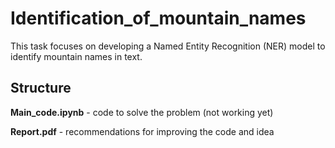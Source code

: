 # Identification_of_mountain_names
This task focuses on developing a Named Entity Recognition (NER) model to identify mountain names in text. 

## Structure
**Main_code.ipynb** - code to solve the problem (not working yet)

**Report.pdf** - recommendations for improving the code and idea
